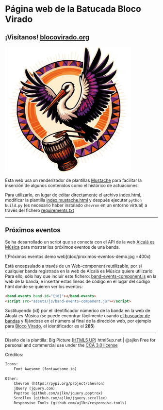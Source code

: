 # Página web de la Batucada Bloco Virado

## ¡Visítanos! [blocovirado.org](https://blocovirado.org)

![Logo Bloco Virado](RecursosLogos/LogoCiguena.png)

Esta web usa un renderizador de plantillas [Mustache](http://mustache.github.io/) 
para facilitar la inserción de algunos contenidos como el histórico de actuaciones.

Para utilizarlo, en lugar de editar directamente el archivo [index.html](public/index.html),
modificar la plantilla [index.mustache.html](index.mustache.html) 
y después ejecutar `python build.py` (es necesario haber instalado `chevron` en un entorno virtual)
a través del fichero [requirements.txt](requirements.txt)

---

## Próximos eventos

Se ha desarrollado un script que se conecta con el API de la web [Alcalá es Música](https://alcalaesmusica.org) 
para mostrar los próximos eventos de una banda. 

![Próximos eventos demo web](doc/proximos-eventos-demo.jpg =400x)

Está encapsulado a través de un Web-component reutilizable, por si cualquier banda registrada en la web de
Alcalá es Música quiere utilizarlo. Para ello, sólo hay que incluir este fichero: 
[band-events-component.js](public/assets/js/band-events-component.js) en la web de la banda, e
insertar estas líneas de código en el lugar del código html donde se quieren ver los eventos:

```html
<band-events band-id="{id}"></band-events>
<script src="assets/js/band-events-component.js"></script>
```
Sustituyendo {id} por el identificador númerico de la banda en la web de Alcalá es Música (se puede encontrar fácilmente
usando [el buscador de bandas](https://alcalaesmusica.org/bands/) y fijándose en el número al final de la dirección web,
por ejemplo para [Bloco Virado](https://alcalaesmusica.org/bands/265/), el identificador es el **265**)

---

Diseño de la plantilla: Big Picture  ([HTML5 UP](https://html5up.net/))
html5up.net | @ajlkn 
Free for personal and commercial use under the [CCA 3.0 license](https://html5up.net/license)


Créditos:

	Icons:
		Font Awesome (fontawesome.io)

	Other:
        Chevron (https://pypi.org/project/chevron)
		jQuery (jquery.com)
		Poptrox (github.com/ajlkn/jquery.poptrox)
		Scrollex (github.com/ajlkn/jquery.scrollex)
		Responsive Tools (github.com/ajlkn/responsive-tools)